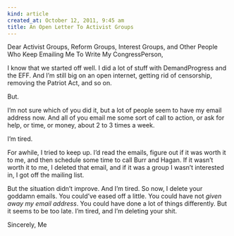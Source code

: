 ```yaml
---
kind: article
created_at: October 12, 2011, 9:45 am
title: An Open Letter To Activist Groups
---
```


<div><p>Dear Activist Groups, Reform Groups, Interest Groups, and Other People Who Keep Emailing Me To Write My CongressPerson,</p>
<p>I know that we started off well. I did a lot of stuff with DemandProgress and the EFF. And I&#8217;m still big on an open internet, getting rid of censorship, removing the Patriot Act, and so on.</p>
<p>But.</p>
<p>I&#8217;m not sure which of you did it, but a lot of people seem to have my email address now. And all of you email me some sort of call to action, or ask for help, or time, or money, about 2 to 3 times a week.</p>
<p>I&#8217;m tired.</p>
<p>For awhile, I tried to keep up. I&#8217;d read the emails, figure out if it was worth it to me, and then schedule some time to call Burr and Hagan. If it wasn&#8217;t worth it to me, I deleted that email, and if it was a group I wasn&#8217;t interested in, I got off the mailing list.</p>
<p>But the situation didn&#8217;t improve. And I&#8217;m tired. So now, I delete your goddamn emails. You could&#8217;ve eased off a little. You could have not <em>given away my email address</em>. You could have done a lot of things differently. But it seems to be too late. I&#8217;m tired, and I&#8217;m deleting your shit.</p>
<p>Sincerely,
Me</p></div>